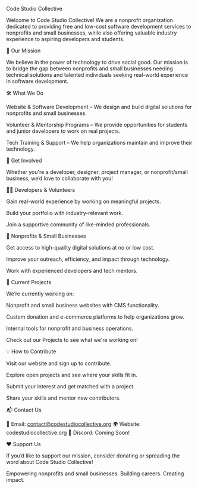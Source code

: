 Code Studio Collective

Welcome to Code Studio Collective! We are a nonprofit organization dedicated to providing free and low-cost software development services to nonprofits and small businesses, while also offering valuable industry experience to aspiring developers and students.

🚀 Our Mission

We believe in the power of technology to drive social good. Our mission is to bridge the gap between nonprofits and small businesses needing technical solutions and talented individuals seeking real-world experience in software development.

🛠️ What We Do

Website & Software Development – We design and build digital solutions for nonprofits and small businesses.

Volunteer & Mentorship Programs – We provide opportunities for students and junior developers to work on real projects.

Tech Training & Support – We help organizations maintain and improve their technology.

🎯 Get Involved

Whether you're a developer, designer, project manager, or nonprofit/small business, we’d love to collaborate with you!

👨‍💻 Developers & Volunteers

Gain real-world experience by working on meaningful projects.

Build your portfolio with industry-relevant work.

Join a supportive community of like-minded professionals.

🤝 Nonprofits & Small Businesses

Get access to high-quality digital solutions at no or low cost.

Improve your outreach, efficiency, and impact through technology.

Work with experienced developers and tech mentors.

📌 Current Projects

We’re currently working on:

Nonprofit and small business websites with CMS functionality.

Custom donation and e-commerce platforms to help organizations grow.

Internal tools for nonprofit and business operations.

Check out our Projects to see what we're working on!

💡 How to Contribute

Visit our website and sign up to contribute.

Explore open projects and see where your skills fit in.

Submit your interest and get matched with a project.

Share your skills and mentor new contributors.

📬 Contact Us

📧 Email: contact@codestudiocollective.org
🌍 Website: codestudiocollective.org
💬 Discord: Coming Soon!

❤️ Support Us

If you’d like to support our mission, consider donating or spreading the word about Code Studio Collective!

Empowering nonprofits and small businesses. Building careers. Creating impact.
